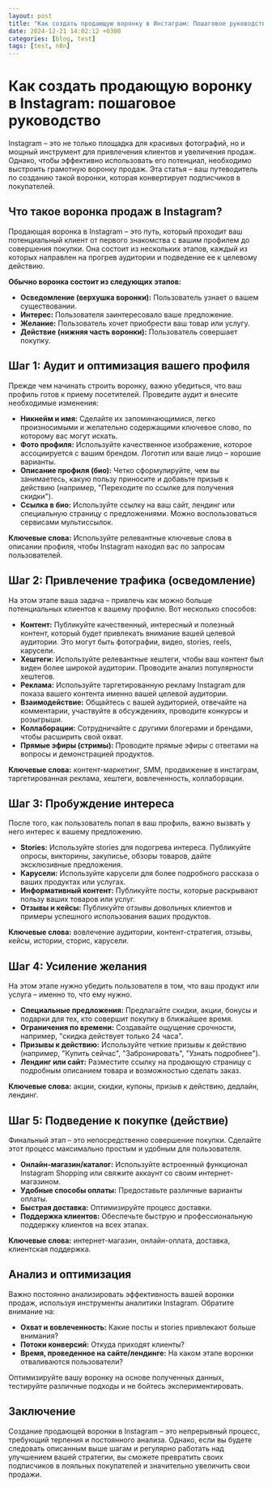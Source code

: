 ```yaml
---
layout: post
title: "Как создать продающую воронку в Инстаграм: Пошаговое руководство"
date: 2024-12-21 14:02:12 +0300
categories: [blog, test]
tags: [test, n8n]
---
```


# Как создать продающую воронку в Instagram: пошаговое руководство

Instagram – это не только площадка для красивых фотографий, но и мощный инструмент для привлечения клиентов и увеличения продаж. Однако, чтобы эффективно использовать его потенциал, необходимо выстроить грамотную воронку продаж. Эта статья – ваш путеводитель по созданию такой воронки, которая конвертирует подписчиков в покупателей.

## Что такое воронка продаж в Instagram?

Продающая воронка в Instagram – это путь, который проходит ваш потенциальный клиент от первого знакомства с вашим профилем до совершения покупки. Она состоит из нескольких этапов, каждый из которых направлен на прогрев аудитории и подведение ее к целевому действию. 

**Обычно воронка состоит из следующих этапов:**

*   **Осведомление (верхушка воронки):** Пользователь узнает о вашем существовании.
*   **Интерес:** Пользователя заинтересовало ваше предложение.
*   **Желание:** Пользователь хочет приобрести ваш товар или услугу.
*   **Действие (нижняя часть воронки):** Пользователь совершает покупку.

## Шаг 1: Аудит и оптимизация вашего профиля

Прежде чем начинать строить воронку, важно убедиться, что ваш профиль готов к приему посетителей. Проведите аудит и внесите необходимые изменения:

*   **Никнейм и имя:** Сделайте их запоминающимися, легко произносимыми и желательно содержащими ключевое слово, по которому вас могут искать.
*   **Фото профиля:** Используйте качественное изображение, которое ассоциируется с вашим брендом. Логотип или ваше лицо – хорошие варианты.
*   **Описание профиля (био):** Четко сформулируйте, чем вы занимаетесь, какую пользу приносите и добавьте призыв к действию (например, "Переходите по ссылке для получения скидки").
*   **Ссылка в био:** Используйте ссылку на ваш сайт, лендинг или специальную страницу с предложениями. Можно воспользоваться сервисами мультиссылок.

**Ключевые слова:** Используйте релевантные ключевые слова в описании профиля, чтобы Instagram находил вас по запросам пользователей.

## Шаг 2: Привлечение трафика (осведомление)

На этом этапе ваша задача – привлечь как можно больше потенциальных клиентов к вашему профилю. Вот несколько способов:

*   **Контент:** Публикуйте качественный, интересный и полезный контент, который будет привлекать внимание вашей целевой аудитории. Это могут быть фотографии, видео, stories, reels, карусели.
*   **Хештеги:** Используйте релевантные хештеги, чтобы ваш контент был виден более широкой аудитории. Проводите анализ популярности хештегов.
*   **Реклама:** Используйте таргетированную рекламу Instagram для показа вашего контента именно вашей целевой аудитории.
*   **Взаимодействие:** Общайтесь с вашей аудиторией, отвечайте на комментарии, участвуйте в обсуждениях, проводите конкурсы и розыгрыши.
*   **Коллаборации:** Сотрудничайте с другими блогерами и брендами, чтобы расширить свой охват.
*   **Прямые эфиры (стримы):** Проводите прямые эфиры с ответами на вопросы и демонстрацией продуктов.

**Ключевые слова:**  контент-маркетинг, SMM, продвижение в инстаграм, таргетированная реклама, хештеги, вовлеченность, коллаборации.

## Шаг 3: Пробуждение интереса

После того, как пользователь попал в ваш профиль, важно вызвать у него интерес к вашему предложению.

*   **Stories:** Используйте stories для подогрева интереса. Публикуйте опросы, викторины, закулисье, обзоры товаров, дайте эксклюзивные предложения.
*   **Карусели:** Используйте карусели для более подробного рассказа о ваших продуктах или услугах.
*   **Информативный контент:** Публикуйте посты, которые раскрывают пользу ваших товаров или услуг.
*   **Отзывы и кейсы:** Публикуйте отзывы довольных клиентов и примеры успешного использования ваших продуктов.

**Ключевые слова:** вовлечение аудитории, контент-стратегия, отзывы, кейсы, истории, сторис, карусели.

## Шаг 4: Усиление желания

На этом этапе нужно убедить пользователя в том, что ваш продукт или услуга – именно то, что ему нужно.

*   **Специальные предложения:** Предлагайте скидки, акции, бонусы и подарки для тех, кто совершит покупку в ближайшее время.
*   **Ограничения по времени:** Создавайте ощущение срочности, например, "скидка действует только 24 часа".
*   **Призывы к действию:** Используйте четкие призывы к действию (например, "Купить сейчас", "Забронировать", "Узнать подробнее").
* **Лендинг или сайт:** Разместите ссылку на продающую страницу с подробным описанием товара и возможностью сделать заказ.

**Ключевые слова:**  акции, скидки, купоны, призыв к действию, дедлайн, лендинг.

## Шаг 5: Подведение к покупке (действие)

Финальный этап – это непосредственно совершение покупки. Сделайте этот процесс максимально простым и удобным для пользователя.

*  **Онлайн-магазин/каталог:** Используйте встроенный функционал Instagram Shopping или свяжите аккаунт со своим интернет-магазином.
*   **Удобные способы оплаты:** Предоставьте различные варианты оплаты.
*   **Быстрая доставка:** Оптимизируйте процесс доставки.
*   **Поддержка клиентов:** Обеспечьте быструю и профессиональную поддержку клиентов на всех этапах.

**Ключевые слова:** интернет-магазин, онлайн-оплата, доставка, клиентская поддержка.

##  Анализ и оптимизация

Важно постоянно анализировать эффективность вашей воронки продаж, используя инструменты аналитики Instagram. Обратите внимание на:

*   **Охват и вовлеченность:** Какие посты и stories привлекают больше внимания?
*   **Потоки конверсий:** Откуда приходят клиенты?
*   **Время, проведенное на сайте/лендинге:** На каком этапе воронки отваливаются пользователи?

Оптимизируйте вашу воронку на основе полученных данных, тестируйте различные подходы и не бойтесь экспериментировать.

## Заключение

Создание продающей воронки в Instagram – это непрерывный процесс, требующий терпения и постоянного анализа. Однако, если вы будете следовать описанным выше шагам и регулярно работать над улучшением вашей стратегии, вы сможете превратить своих подписчиков в лояльных покупателей и значительно увеличить свои продажи.
